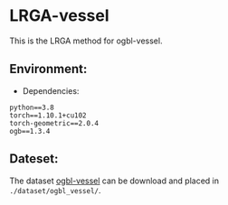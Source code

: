 # LRGA-vessel
This is the LRGA method for ogbl-vessel.

## Environment:

- Dependencies: 
```{bash}
python==3.8
torch==1.10.1+cu102
torch-geometric==2.0.4
ogb==1.3.4
```


## Dateset:
The dataset [ogbl-vessel](https://ogb.stanford.edu/docs/linkprop/#ogbl-vessel) can be download and placed in `./dataset/ogbl_vessel/`.
